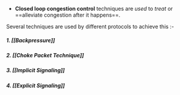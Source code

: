- **Closed loop congestion control** techniques are *used* to *treat* or ==alleviate congestion after it happens==.

Several techniques are used by different protocols to achieve this :-
##### 1. *[[Backpressure]]*
##### 2. *[[Choke Packet Technique]]*
##### 3. *[[Implicit Signaling]]*
##### 4. *[[Explicit Signaling]]*





